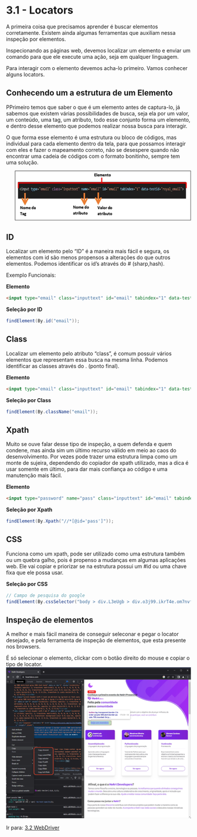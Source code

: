 # 3.1 - Locators

A primeira coisa que precisamos aprender é buscar elementos corretamente. Existem ainda algumas ferramentas que auxiliam nessa inspeção por elementos.

Inspecionando as páginas web, devemos localizar um elemento e enviar um comando para que ele execute uma ação, seja em qualquer linguagem.

Para interagir com o elemento devemos acha-lo primeiro. Vamos conhecer alguns locators.

## Conhecendo um a estrutura de um Elemento

PPrimeiro temos que saber o que é um elemento antes de captura-lo, já sabemos que existem várias possibilidades de busca, seja ela por um valor, um conteúdo, uma tag, um atributo, todo esse conjunto forma um elemento, e dentro desse elemento que podemos realizar nossa busca para interagir.

O que forma esse elemento é uma estrutura ou bloco de códigos, mas individual para cada elemento dentro da tela, para que possamos interagir com eles e fazer o mapeamento correto, não se desespere quando não encontrar uma cadeia de códigos com o formato bonitinho, sempre tem uma solução.
<ul>
     <img src="../images/elemento-estrutura.webp">
</ul>

## ID

Localizar um elemento pelo “ID” é a maneira mais fácil e segura, os elementos com id são menos propensos a alterações do que outros elementos. Podemos identificar os id’s através do # (sharp,hash).

Exemplo Funcionais:

**Elemento**
```html
<input type="email" class="inputtext" id="email" tabindex="1" data-testid="royal_email">
```

**Seleção por ID**
```Java
findElement(By.id("email"));
```

## Class

Localizar um elemento pelo atributo “class”, é comum possuir vários elementos que representam essa busca na mesma linha. Podemos identificar as classes através do . (ponto final).

**Elemento**
```html
<input type="email" class="inputtext" id="email" tabindex="1" data-testid="royal_email">
```

**Seleção por Class**
```Java
findElement(By.className("email"));
```

## Xpath

Muito se ouve falar desse tipo de inspeção, a quem defenda e quem condene, mas ainda sim um último recurso válido em meio ao caos do desenvolvimento. Por vezes pode trazer uma estrutura limpa como um monte de sujeira, dependendo do copiador de xpath utilizado, mas a dica é usar somente em último, para dar mais confiança ao código e uma manutenção mais fácil.

**Elemento**
```html
<input type="password" name="pass" class="inputtext" id="email" tabindex="1" data-testid="royal_email">
```

**Seleção por Xpath**
```Java
findElement(By.Xpath("//*[@id='pass']"));
```

## CSS

Funciona como um xpath, pode ser utilizado como uma estrutura também ou um quebra galho, pois é propenso a mudanças em algumas aplicações web. Ele vai copiar e priorizar se na estrutura possui um #id ou uma chave fixa que ele possa usar.


**Seleção por CSS**
```Java
// Campo de pesquisa do google
findElement(By.cssSelector("body > div.L3eUgb > div.o3j99.ikrT4e.om7nvf > form > div:nth-child(1) > div.A8SBwf > div.RNNXgb > div > div.a4bIc > input"));
```

## Inspeção de elementos

A melhor e mais fácil maneira de conseguir seleconar e pegar o locator desejado, e pela ferramenta de inspeção de elementos, que esta presente nos browsers.

É só selecionar o elemento, clickar com o botão direito do mouse e copiar o tipo de locator.
<img src="../images/elemento.png">

Ir para: [3.2 WebDriver](2-WebDriver.md)
